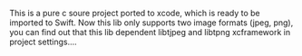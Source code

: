 This is a pure c soure project ported to xcode, which is ready to be imported to Swift. Now this lib only supports two image formats (jpeg, png), you can find out that this lib dependent libtjpeg and libtpng xcframework in project settings....
